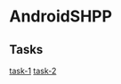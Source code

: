 # AndroidSHPP

## Tasks
[task-1](https://github.com/Ilesha23/AndroidSHPP/tree/task1)
[task-2](https://github.com/Ilesha23/AndroidSHPP/tree/task2)
